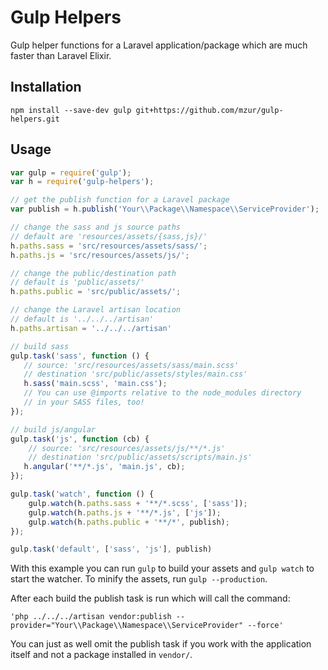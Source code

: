# Gulp Helpers

Gulp helper functions for a Laravel application/package which are much faster than Laravel Elixir.

## Installation

```
npm install --save-dev gulp git+https://github.com/mzur/gulp-helpers.git
```

## Usage

```js
var gulp = require('gulp');
var h = require('gulp-helpers');

// get the publish function for a Laravel package
var publish = h.publish('Your\\Package\\Namespace\\ServiceProvider');

// change the sass and js source paths
// default are 'resources/assets/{sass,js}/'
h.paths.sass = 'src/resources/assets/sass/';
h.paths.js = 'src/resources/assets/js/';

// change the public/destination path
// default is 'public/assets/'
h.paths.public = 'src/public/assets/';

// change the Laravel artisan location
// default is '../../../artisan'
h.paths.artisan = '../../../artisan'

// build sass
gulp.task('sass', function () {
   // source: 'src/resources/assets/sass/main.scss'
   // destination 'src/public/assets/styles/main.css'
   h.sass('main.scss', 'main.css');
   // You can use @imports relative to the node_modules directory
   // in your SASS files, too!
});

// build js/angular
gulp.task('js', function (cb) {
	// source: 'src/resources/assets/js/**/*.js'
	// destination 'src/public/assets/scripts/main.js'
   h.angular('**/*.js', 'main.js', cb);
});

gulp.task('watch', function () {
    gulp.watch(h.paths.sass + '**/*.scss', ['sass']);
    gulp.watch(h.paths.js + '**/*.js', ['js']);
    gulp.watch(h.paths.public + '**/*', publish);
});

gulp.task('default', ['sass', 'js'], publish)
```

With this example you can run `gulp` to build your assets and `gulp watch` to start the watcher. To minify the assets, run `gulp --production`.

After each build the publish task is run which will call the command:

```
'php ../../../artisan vendor:publish --provider="Your\\Package\\Namespace\\ServiceProvider" --force'
```

You can just as well omit the publish task if you work with the application itself and not a package installed in `vendor/`.
